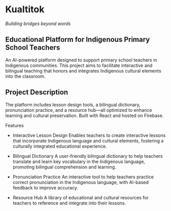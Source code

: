 # Kualtitok
_Building bridges beyond words_

## Educational Platform for Indigenous Primary School Teachers
An AI-powered platform designed to support primary school teachers in Indigenous communities. This project aims to facilitate interactive and bilingual teaching that honors and integrates Indigenous cultural elements into the classroom.

## Project Description
The platform includes lesson design tools, a bilingual dictionary, pronunciation practice, and a resource hub—all optimized to enhance learning and cultural preservation.
Built with React and hosted on Firebase.

Features
- Interactive Lesson Design
Enables teachers to create interactive lessons that incorporate Indigenous language and cultural elements, fostering a culturally integrated educational experience.

- Bilingual Dictionary
A user-friendly bilingual dictionary to help teachers translate and learn key vocabulary in the Indigenous language, promoting bilingual comprehension and learning.

- Pronunciation Practice
An interactive tool to help teachers practice correct pronunciation in the Indigenous language, with AI-based feedback to improve accuracy.

- Resource Hub
A library of educational and cultural resources for teachers to reference and integrate into their lessons.
